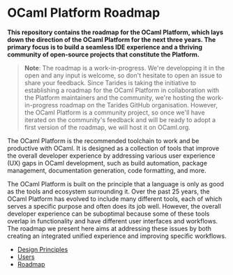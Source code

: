 # OCaml Platform Roadmap

**This repository contains the roadmap for the OCaml Platform, which lays down
the direction of the OCaml Platform for the next three years. The primary focus
is to build a seamless IDE experience and a thriving community of open-source
projects that constitute the Platform.**

> **Note**: The roadmap is a work-in-progress. We're developping it in the open
> and any input is welcome, so don't hesitate to open an issue to share your
> feedback. Since Tarides is taking the initiative to establishing a roadmap for
> the OCaml Platform in collaboration with the Platform maintainers and the
> community, we're hosting the work-in-progress roadmap on the Tarides GitHub
> organisation. However, the OCaml Platform is a community project, so once
> we'll have iterated on the community's feedback and will be ready to adopt a
> first version of the roadmap, we will host it on OCaml.org.

The OCaml Platform is the recommended toolchain to work and be productive with
OCaml. It is designed as a collection of tools that improve the overall
developer experience by addressing various user experience (UX) gaps in OCaml
development, such as build automation, package management, documentation
generation, code formatting, and more.

The OCaml Platform is built on the principle that a language is only as good as
the tools and ecosystem surrounding it. Over the past 25 years, the OCaml
Platform has evolved to include many different tools, each of which serves a
specific purpose and often does its job well. However, the overall developer
experience can be suboptimal because some of these tools overlap in
functionality and have different user interfaces and workflows. The roadmap we
present here aims at addressing these issues by both creating an integrated
unified experience and improving specific workflows.

- [Design Principles](./principles.md)
- [Users](./users.md)
- [Roadmap](./roadmap.md)
